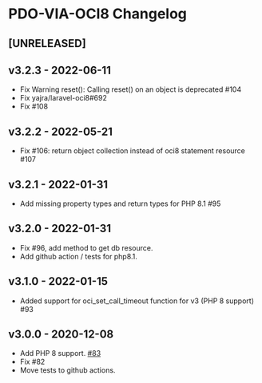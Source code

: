# PDO-VIA-OCI8 Changelog

## [UNRELEASED]

## v3.2.3 - 2022-06-11

- Fix Warning reset(): Calling reset() on an object is deprecated #104
- Fix yajra/laravel-oci8#692 
- Fix #108

## v3.2.2 - 2022-05-21

- Fix #106: return object collection instead of oci8 statement resource #107

## v3.2.1 - 2022-01-31

- Add missing property types and return types for PHP 8.1 #95

## v3.2.0 - 2022-01-31

- Fix #96, add method to get db resource.
- Add github action / tests for php8.1.

## v3.1.0 - 2022-01-15

- Added support for oci_set_call_timeout function for v3 (PHP 8 support) #93

## v3.0.0 - 2020-12-08

- Add PHP 8 support. [#83](https://github.com/yajra/pdo-via-oci8/pull/83)
- Fix #82
- Move tests to github actions.
